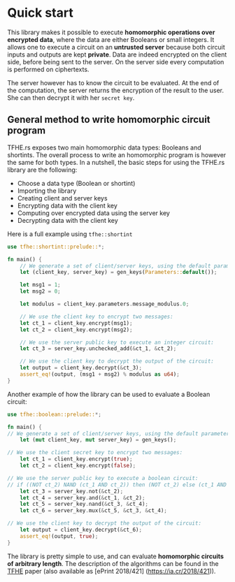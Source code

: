 # Quick start

This library makes it possible to execute **homomorphic operations over encrypted data**, where 
the data are either Booleans or small integers. 
It allows one to execute a circuit on an **untrusted server** because both circuit inputs and
outputs are kept **private**.
Data are indeed encrypted on the client side, before being sent to the server.
On the server side every computation is performed on ciphertexts.

The server however has to know the circuit to be evaluated.
At the end of the computation, the server returns the encryption of the result to the user.
She can then decrypt it with her `secret key`.


## General method to write homomorphic circuit program 
TFHE.rs exposes two main homomorphic data types: Booleans and shortints. The overall process to
write an homomorphic program is however the same for both types.
In a nutshell, the basic steps for using the TFHE.rs library are the following:
- Choose a data type (Boolean or shortint)
- Importing the library
- Creating client and server keys
- Encrypting data with the client key
- Computing over encrypted data using the server key
- Decrypting data with the client key

Here is a full example using ``tfhe::shortint``

```rust
use tfhe::shortint::prelude::*;

fn main() {
    // We generate a set of client/server keys, using the default parameters:
    let (client_key, server_key) = gen_keys(Parameters::default());

    let msg1 = 1;
    let msg2 = 0;

    let modulus = client_key.parameters.message_modulus.0;

    // We use the client key to encrypt two messages:
    let ct_1 = client_key.encrypt(msg1);
    let ct_2 = client_key.encrypt(msg2);

    // We use the server public key to execute an integer circuit:
    let ct_3 = server_key.unchecked_add(&ct_1, &ct_2);

    // We use the client key to decrypt the output of the circuit:
    let output = client_key.decrypt(&ct_3);
    assert_eq!(output, (msg1 + msg2) % modulus as u64);
}
```

Another example of how the library can be used to evaluate a Boolean circuit:

```rust
use tfhe::boolean::prelude::*;

fn main() {
// We generate a set of client/server keys, using the default parameters:
    let (mut client_key, mut server_key) = gen_keys();

// We use the client secret key to encrypt two messages:
    let ct_1 = client_key.encrypt(true);
    let ct_2 = client_key.encrypt(false);

// We use the server public key to execute a boolean circuit:
// if ((NOT ct_2) NAND (ct_1 AND ct_2)) then (NOT ct_2) else (ct_1 AND ct_2)
    let ct_3 = server_key.not(&ct_2);
    let ct_4 = server_key.and(&ct_1, &ct_2);
    let ct_5 = server_key.nand(&ct_3, &ct_4);
    let ct_6 = server_key.mux(&ct_5, &ct_3, &ct_4);

// We use the client key to decrypt the output of the circuit:
    let output = client_key.decrypt(&ct_6);
    assert_eq!(output, true);
}
```

The library is pretty simple to use, and can evaluate **homomorphic circuits of arbitrary
length**. The description of the algorithms can be found in the
[TFHE](https://doi.org/10.1007/s00145-019-09319-x) paper (also available as [ePrint 2018/421]
(https://ia.cr/2018/421)).

